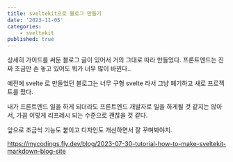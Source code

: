 ```yaml
---
title: sveltekit으로 블로그 만들기
date: '2023-11-05'
categories:
    - sveltekit
published: true
---
```


상세히 가이드를 써둔 블로그 글이 있어서 거의 그대로 따라 만들었다.
프론트엔드는 진짜 조금만 손 놓고 있어도 뭐가 너무 많이 바뀐다..

예전에 svelte 로 만들었던 블로그는 너무 구형 svelte 라서 그냥 폐기하고 새로 프로젝트를 팠다.

내가 프론트엔드 일을 하게 되더라도 프론트엔드 개발자로 일을 하게될 것 같지는 않아서, 가끔 이렇게 리프레시 되는 수준으로 괜찮을 것 같다.

앞으로 조금씩 기능도 붙이고 디자인도 개선하면서 잘 꾸며봐야지.

https://mycodings.fly.dev/blog/2023-07-30-tutorial-how-to-make-sveltekit-markdown-blog-site
